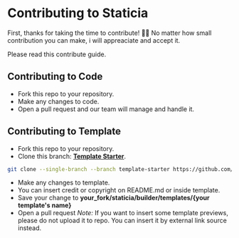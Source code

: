# Contributing to Staticia
First, thanks for taking the time to contribute! 🎉🎊
No matter how small contribution you can make, i will appreaciate and accept it.

Please read this contribute guide.

## Contributing to Code
- Fork this repo to your repository.
- Make any changes to code.
- Open a pull request and our team will manage and handle it.

## Contributing to Template
- Fork this repo to your repository.
- Clone this branch: **[Template Starter](https://github.com/arsandev/staticia/tree/template-starter)**.
```sh
git clone --single-branch --branch template-starter https://github.com/arsandev/staticia.git
```
- Make any changes to template.
- You can insert credit or copyright on README.md or inside template.
- Save your change to **your_fork/staticia/builder/templates/{your template's name}**
- Open a pull request
*Note:* If you want to insert some template previews, please do not upload it to repo. You can insert it by external link source instead.
